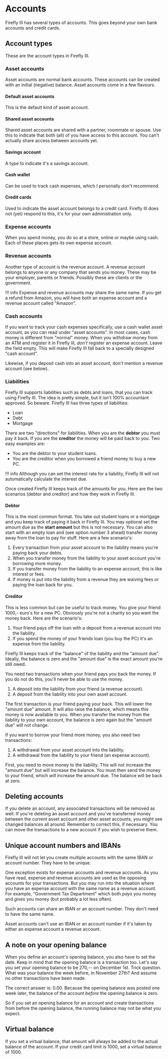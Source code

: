 # Accounts

Firefly III has several types of accounts. This goes beyond your own bank accounts and credit cards.

## Account types

These are the account types in Firefly III.

### Asset accounts

Asset accounts are normal bank accounts. These accounts can be created with an initial (negative) balance. Asset accounts come in a few flavours.

#### Default asset accounts

This is the default kind of asset account.

#### Shared asset accounts

Shared asset accounts are shared with a partner, roommate or spouse. Use this to indicate that both (all) of you have access to this account. You can't actually share access between accounts yet.

#### Savings account

A type to indicate it's a savings account.

#### Cash wallet

Can be used to track cash expenses, which I personally don't recommend. 

#### Credit cards

Used to indicate the asset account belongs to a credit card. Firefly III does not (yet) respond to this, it's for your own administration only.

### Expense accounts

When you spend money, you do so at a store, online or maybe using cash. Each of these places gets its own expense account.

### Revenue accounts

Another type of account is the revenue account. A revenue account belongs to anyone or any company that sends you money. These may be your employer, parents or friends. Possibly these are clients or the government.

!!! info
    Expense and revenue accounts may share the same name. If you get a refund from Amazon, you will have both an expense account and a revenue account called "Amazon".

### Cash accounts

If you want to track your cash expenses specifically, use a cash wallet asset account, as you can read under "asset accounts". In most cases, cash money is different from "normal" money. When you withdraw money from an ATM and register it in Firefly III, _don't_ register an expense account. Leave the field empty. This will make Firefly III fall back to a specially designed "cash account".

Likewise, if you deposit cash into an asset account, don't mention a revenue account (see below).

### Liabilities

Firefly III supports liabilities such as debts and loans, that you can track using Firefly III. The idea is pretty simple, but it isn't 100% accountant approved. So beware. Firefly III has three types of liabilities:

- Loan
- Debt
- Mortgage

There are two "directions" for liabilities. When you are the **debtor** you must pay it back. If you are the **creditor** the money will be paid back to you. Two easy examples are:

- You are the debtor to your student loans.
- You are the creditor when you borrowed a friend money to buy a new PC.

!!! info
    Although you can set the interest rate for a liability, Firefly III will not automatically calculate the interest due.

Once created Firefly III keeps track of the amounts for you. Here are the two scenarios (debtor and creditor) and how they work in Firefly III.

#### Debtor

This is the most common format. You take out student loans or a mortgage and you keep track of paying it back in Firefly III. You may optional set the amount due as the **start amount** but this is not necessary. You can also start with an empty loan and (see option number 3 ahead) transfer money away from the loan to pay for stuff. Here are a few scenario's:

1. Every transaction from your asset account to the liability means you're paying back your debts.
2. When you transfer money from the liability to your asset account you're borrowing more money.
3. If you transfer money from the liability to an expense account, this is like interest or fees.
4. If money is put into the liability from a revenue they are waiving fees or paying the loan back for you.

#### Creditor

This is less common but can be useful to track money. You give your friend 1000,- euro's for a new PC. Obviously you're not a charity so you want the money back. Here are the scenario's:

1. Your friend pays off the loan with a deposit from a revenue account into the liability.
2. If you spend the money of your friends loan (you buy the PC) it's an expense from the liability.

Firefly III keeps track of the "balance" of the liability and the "amount due". Ideally, the balance is zero and the "amount due" is the exact amount you're still owed.

You need two transactions when your friend pays you back the money. If you do not do this, you'll never be able to use the money.

1. A deposit into the liability from your friend (a revenue account).
2. A deposit from the liability into your own asset account.

The first transaction is your friend paying your back. This will lower the "amount due" amount. It will also raise the balance, which means this money is now available to you. When you transfer the money from the liability to your own account, the balance is zero again but the "amount due" will not change.

If you want to borrow your friend more money, you also need two transactions:

1. A withdrawal from your asset account into the liability.
2. A withdrawal from the liability to your friend (an expense account).

First, you need to move money to the liability. This will not increase the "amount due" but will increase the balance. You must then send the money to your friend, which *will* increase the amount due. The balance will be back at zero.

## Deleting accounts

If you delete an account, any associated transactions will be removed as well. If you're deleting an asset account and you've transferred money between the current asset account and other asset accounts, you might see changed balances all around. Remember to correct this, if necessary. You can move the transactions to a new account if you wish to preserve them.

## Unique account numbers and IBANs

Firefly III will not let you create multiple accounts with the same IBAN or account number. They have to be unique.

One exception exists for expense accounts and revenue accounts. As you have read, expense and revenue accounts are used as the opposing accounts for your transactions. But you may run into the situation where you have an expense account with the same name as a revenue account. For example, "Government Tax Department" which both *pays* you money and *gives* you money (but probably a lot less often).

Such accounts can share an IBAN or an account number. They don't need to have the same name.

Asset accounts can't use an IBAN or an account number if it's taken by either an expense account a revenue account.

## A note on your opening balance

When you define an account's opening balance, you also have to set the date. Keep in mind that the opening balance is a transaction too. Let's say you set your opening balance to be 270,-- on December 1st. Trick question. What was your balance the week before, in November 27th? And assume no other transactions have been made.

The correct answer is: 0.00. Because the opening balance was posted one week later, the balance of the account _before_ the opening balance is zero.

So if you set an opening balance for an account and create transactions from before the opening balance, the running balance may not be what you expect.

## Virtual balance

If you set a virtual balance, that amount will always be added to the actual balance of the account. If your credit card limit is 1000, set a virtual balance of 1000.
